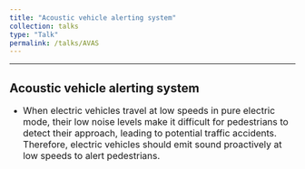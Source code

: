 ```yaml
---
title: "Acoustic vehicle alerting system"
collection: talks
type: "Talk"
permalink: /talks/AVAS
---
```


---
## Acoustic vehicle alerting system 
- <font size=3> When electric vehicles travel at low speeds in pure electric mode, their low noise levels make it difficult for pedestrians to detect their approach, leading to potential traffic accidents. Therefore, electric vehicles should emit sound proactively at low speeds to alert pedestrians.</font>  


